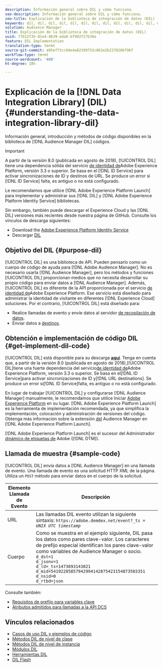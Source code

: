 ```yaml
---
description: Información general sobre DIL y cómo funciona.
seo-description: Información general sobre DIL y cómo funciona.
seo-title: Explicación de la biblioteca de integración de datos (DIL)
keywords: dil, dil, dil, dil, dil, dil, dil, dil, dil, dil, dil, dil, dil, dil, dil, dil, dil, dil, dil, dil, dil, dil, dil, dil, dil, dil, dil, dil, dil, dil, dil, dil, dil, dil,
solution: Audience Manager
title: Explicación de la biblioteca de integración de datos (DIL)
uuid: 77b12f35-81e4-4639-ada6-bf982f27b36e
feature: DIL Implementation
translation-type: tm+mt
source-git-commit: e05eff3cc04e4a82399752c862e2b2370286f96f
workflow-type: tm+mt
source-wordcount: '468'
ht-degree: 18%

---
```



# Explicación de la [!DNL Data Integration Library] (DIL){#understanding-the-data-integration-library-dil}

Información general, introducción y métodos de código disponibles en la biblioteca de [!DNL Audience Manager DIL] códigos.

>[!IMPORTANT]
>
>A partir de la versión 8.0 (publicada en agosto de 2018), [!UICONTROL DIL] tiene una dependencia sólida del servicio [de identidad de](https://docs.adobe.com/content/help/es-ES/id-service/using/home.html)Adobe Experience Platform, versión 3.3 o superior. Se basa en el [!DNL ID Service] para activar sincronizaciones de ID y destinos de URL. Se produce un error si [!DNL ID Service] falta, es antiguo o no está configurado.
>
>Le recomendamos que utilice [!DNL Adobe Experience Platform Launch] para implementar y administrar sus [!DNL DIL] y [!DNL Adobe Experience Platform Identity Service] bibliotecas.

Sin embargo, también puede descargar el Experience Cloud y las [!DNL DIL] versiones más recientes desde nuestra página de GitHub. Consulte los vínculos de descarga siguientes:

* Download the [Adobe Experience Platform Identity Service](https://github.com/Adobe-Marketing-Cloud/id-service/releases)
* Descargar [DIL](https://github.com/Adobe-Marketing-Cloud/dil/releases)

## Objetivo del DIL {#purpose-dil}

[!UICONTROL DIL] es una biblioteca de API. Pueden pensarlo como un cuerpo de código de ayuda para [!DNL Adobe Audience Manager]. No es necesario usarla [!DNL Audience Manager], pero los métodos y funciones [!UICONTROL DIL] proporcionan medios que no necesita desarrollar su propio código para enviar datos a [!DNL Audience Manager]. Además, [!UICONTROL DIL] es diferente de la API proporcionada por el servicio [de identidad de](https://docs.adobe.com/content/help/es-ES/id-service/using/home.html)Adobe Experience Platform. Ese servicio está diseñado para administrar la identidad de visitante en diferentes [!DNL Experience Cloud] soluciones. Por el contrario, [!UICONTROL DIL] está diseñado para:

* Realice llamadas de evento y envíe datos al servidor [de recopilación de datos](../reference/system-components/components-data-collection.md).
* Enviar datos a [destinos](../features/destinations/destinations.md).

## Obtención e implementación de código DIL {#get-implement-dil-code}

[!UICONTROL DIL] está disponible para su descarga **[aquí](https://github.com/Adobe-Marketing-Cloud/dil/releases)**. Tenga en cuenta que, a partir de la versión 8.0 (publicada en agosto de 2018),[!UICONTROL DIL]tiene una fuerte dependencia del servicio[de identidad de](https://docs.adobe.com/content/help/es-ES/id-service/using/home.html)Adobe Experience Platform, versión 3.3 o superior. Se basa en el[!DNL ID Service]para activar sincronizaciones de ID y[!DNL URL destinations]. Se produce un error si[!DNL ID Service]falta, es antiguo o no está configurado.

En lugar de trabajar [!UICONTROL DIL] y configurarse [!DNL Audience Manager] manualmente, le recomendamos que utilice Iniciar [Adobe Experience Platform](https://docs.adobelaunch.com/) en su lugar. [!DNL Adobe Experience Platform Launch] es la herramienta de implementación recomendada, ya que simplifica la implementación, colocación y administración de versiones del código. Obtenga más información sobre la extensión [del](https://docs.adobelaunch.com/extension-reference/web/adobe-audience-manager-extension) Audience Manager en [!DNL Adobe Experience Platform Launch].

[!DNL Adobe Experience Platform Launch] es el sucesor del Administrador [dinámico de etiquetas de](https://docs.adobe.com/content/help/en/dtm/using/c-overview.html) Adobe ([!DNL DTM]).

## Llamada de muestra {#sample-code}

[!UICONTROL DIL] envía datos a [!DNL Audience Manager] en una llamada de evento. Una llamada de evento es una solicitud HTTP XML de la página. Utiliza un `POST` método para enviar datos en el cuerpo de la solicitud.

| Elemento Llamada de Evento | Descripción |
|--- |--- |
| URL | Las llamadas DIL evento utilizan la siguiente sintaxis: `https://adobe.demdex.net/event?_ts =` *`UNIX UTC timestamp`* |
| Cuerpo | Como se muestra en el ejemplo siguiente, DIL pasa los datos como pares clave-valor. Los caracteres de prefijo especial identifican los pares clave-valor como variables de Audience Manager o socio.<br>`d_dst=1`<br>`d_jsonv=1`<br>`d_ld=_ts=1473693143821`<br>`d_mid=54192285857942994142875423154873503351`<br>`d_nsid=0`<br>`d_rtbd=json`<br> |

Consulte también:
* [Requisitos de prefijo para variables clave](../features/traits/trait-variable-prefixes.md)
* [Atributos admitidos para llamadas a la API DCS](../api/dcs-intro/dcs-api-reference/dcs-keys.md)

## Vínculos relacionados

* [Casos de uso DIL y ejemplos de código](/help/using/dil/dil-use-cases.md)
* [Métodos DIL de nivel de clase ](/help/using/dil/dil-class-overview/dil-start.md)
* [Métodos DIL de nivel de instancia](/help/using/dil/dil-instance-methods.md)
* [Módulos DIL](/help/using/dil/dil-modules.md)
* [Herramientas DIL](/help/using/dil/dil-tools.md)
* [DIL Flash](/help/using/dil/dil-flash.md)